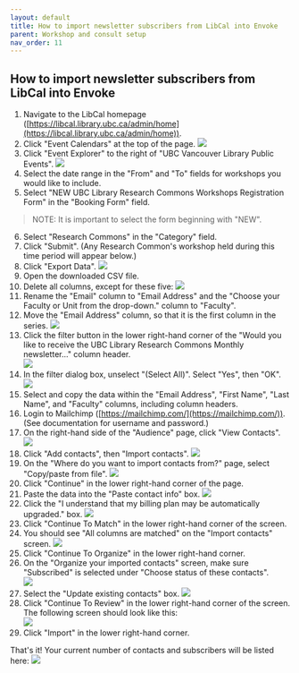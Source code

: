 ```yaml
---
layout: default
title: How to import newsletter subscribers from LibCal into Envoke
parent: Workshop and consult setup
nav_order: 11
---
```

## How to import newsletter subscribers from LibCal into Envoke
1. Navigate to the LibCal homepage ([https://libcal.library.ubc.ca/admin/home](https://libcal.library.ubc.ca/admin/home)).
2. Click "Event Calendars" at the top of the page.
![](../assets/images/event_calendars.png)
3. Click "Event Explorer" to the right of "UBC Vancouver Library Public Events".
![](../assets/images/event_explorer.png)
4. Select the date range in the "From" and "To" fields for workshops you would like to include.
5. Select "NEW UBC Library Research Commons Workshops Registration Form" in the "Booking Form" field.
  > NOTE: It is important to select the form beginning with "NEW".
6. Select "Research Commons" in the "Category" field.
7. Click "Submit". (Any Research Common's workshop held during this time period will appear below.)
8. Click "Export Data".
![](../assets/images/event_explorer_fields.png)
9. Open the downloaded CSV file.
10. Delete all columns, except for these five:
![](../assets/images/five_columns.png)
11. Rename the "Email" column to "Email Address" and the "Choose your Faculty or Unit from the drop-down." column to "Faculty".
12. Move the "Email Address" column, so that it is the first column in the series.
![](../assets/images/five_columns_revised.png)
13. Click the filter button in the lower right-hand corner of the "Would you like to receive the UBC Library Research Commons Monthly newsletter..." column header.    
![](../assets/images/filter_button.png)
14. In the filter dialog box, unselect "(Select All)". Select "Yes", then "OK".    
![](../assets/images/filter_popup.png)
15. Select and copy the data within the "Email Address", "First Name", "Last Name", and "Faculty" columns, including column headers.
16. Login to Mailchimp ([https://mailchimp.com/](https://mailchimp.com/)). (See documentation for username and password.)
17. On the right-hand side of the "Audience" page, click "View Contacts".
![](../assets/view_contacts.png)
18. Click "Add contacts", then "Import contacts".
![](../assets/add_import_contacts.png)
19. On the "Where do you want to import contacts from?" page, select "Copy/paste from file".
![](../assets/copy_paste_file.png)
20. Click "Continue" in the lower right-hand corner of the page.
21. Paste the data into the "Paste contact info" box.
![](../assets/paste_excel.png)
22. Click the "I understand that my billing plan may be automatically upgraded." box.
![](../assets/billing_plan.png)
23. Click "Continue To Match" in the lower right-hand corner of the screen.
24. You should see "All columns are matched" on the "Import contacts" screen.
![](../assets/all_columns_matched.png)
25. Click "Continue To Organize" in the lower right-hand corner.
26. On the "Organize your imported contacts" screen, make sure "Subscribed" is selected under "Choose status of these contacts".  
![](../assets/subscribed.png)
27. Select the "Update existing contacts" box.
![](../assets/update_existing_contacts.png)
28. Click "Continue To Review" in the lower right-hand corner of the screen. The following screen should look like this:    
![](../assets/review_page.png)
29. Click "Import" in the lower right-hand corner.

That's it! Your current number of contacts and subscribers will be listed here:
![](../assets/images/subscription_number.png)
